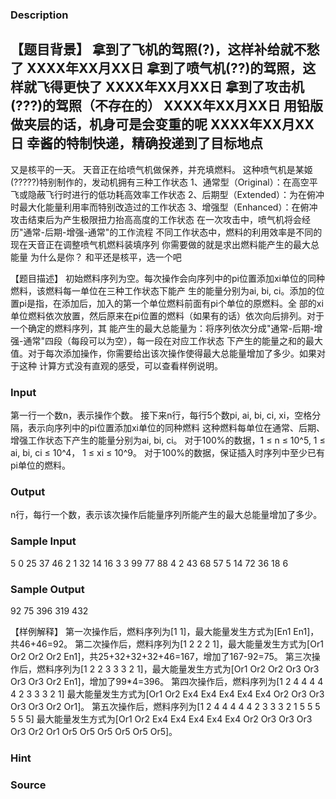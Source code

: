 
### Description
【题目背景】
拿到了飞机的驾照(?)，这样补给就不愁了
XXXX年XX月XX日
拿到了喷气机(??)的驾照，这样就飞得更快了
XXXX年XX月XX日
拿到了攻击机(???)的驾照（不存在的）
XXXX年XX月XX日
用铅版做夹层的话，机身可是会变重的呢
XXXX年XX月XX日
幸酱的特制快递，精确投递到了目标地点
-------------------------------------
又是核平的一天。
天音正在给喷气机做保养，并充填燃料。
这种喷气机是某姬(?????)特别制作的，发动机拥有三种工作状态
1、通常型（Original）：在高空平飞或隐蔽飞行时进行的低功耗高效率工作状态
2、后期型（Extended）：为在俯冲时最大化能量利用率而特别改造过的工作状态
3、增强型（Enhanced）：在俯冲攻击结束后为产生极限扭力抬高高度的工作状态
在一次攻击中，喷气机将会经历"通常-后期-增强-通常"的工作流程
不同工作状态中，燃料的利用效率是不同的
现在天音正在调整喷气机燃料装填序列
你需要做的就是求出燃料能产生的最大总能量
为什么是你？
和平还是核平，选一个吧

【题目描述】
初始燃料序列为空。每次操作会向序列中的pi位置添加xi单位的同种燃料，该燃料每一单位在三种工作状态下能产
生的能量分别为ai, bi, ci。添加的位置pi是指，在添加后，加入的第一个单位燃料前面有pi个单位的原燃料。全
部的xi单位燃料依次放置，然后原来在pi位置的燃料（如果有的话）依次向后排列。对于一个确定的燃料序列，其
能产生的最大总能量为：将序列依次分成"通常-后期-增强-通常"四段（每段可以为空），每一段在对应工作状态
下产生的能量之和的最大值。对于每次添加操作，你需要给出该次操作使得最大总能量增加了多少。如果对于这种
计算方式没有直观的感受，可以查看样例说明。
### Input
第一行一个数n，表示操作个数。
接下来n行，每行5个数pi, ai, bi, ci, xi，空格分隔，表示向序列中的pi位置添加xi单位的同种燃料
这种燃料每单位在通常、后期、增强工作状态下产生的能量分别为ai, bi, ci。
对于100%的数据，1 ≤ n ≤ 10^5, 1 ≤ ai, bi, ci ≤ 10^4， 1 ≤ xi ≤ 10^9。
对于100%的数据，保证插入时序列中至少已有pi单位的燃料。
### Output
n行，每行一个数，表示该次操作后能量序列所能产生的最大总能量增加了多少。
### Sample Input
5
0 25 37 46 2
1 32 14 16 3
3 99 77 88 4
2 43 68 57 5
14 72 36 18 6
### Sample Output
92
75
396
319
432

【样例解释】
第一次操作后，燃料序列为[1 1]，最大能量发生方式为[En1 En1]，共46+46=92。
第二次操作后，燃料序列为[1 2 2 2 1]，最大能量发生方式为[Or1 Or2 Or2 Or2 En1]，共25+32+32+32+46=167，增加了167-92=75。
第三次操作后，燃料序列为[1 2 2 3 3 3 2 1]，最大能量发生方式为[Or1 Or2 Or2 Or3 Or3 Or3 Or3 Or2 En1]，增加了99*4=396。
第四次操作后，燃料序列为[1 2 4 4 4 4 4 2 3 3 3 2 1]
最大能量发生方式为[Or1 Or2 Ex4 Ex4 Ex4 Ex4 Ex4 Or2 Or3 Or3 Or3 Or3 Or2 Or1]。
第五次操作后，燃料序列为[1 2 4 4 4 4 4 2 3 3 3 2 1 5 5 5 5 5 5]
最大能量发生方式为[Or1 Or2 Ex4 Ex4 Ex4 Ex4 Ex4 Or2 Or3 Or3 Or3 Or3 Or2 Or1 Or5 Or5 Or5 Or5 Or5 Or5]。

### Hint

### Source
